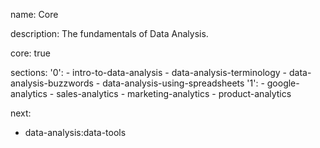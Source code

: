 name: Core

description: The fundamentals of Data Analysis.

core: true

sections:
  '0':
    - intro-to-data-analysis
    - data-analysis-terminology
    - data-analysis-buzzwords
    - data-analysis-using-spreadsheets
  '1':
    - google-analytics
    - sales-analytics
    - marketing-analytics
    - product-analytics

next:
  - data-analysis:data-tools